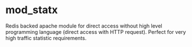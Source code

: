 mod_statx
=========

Redis backed apache module for direct access without high level programming language (direct access with HTTP request). Perfect for very high traffic statistic requirements.